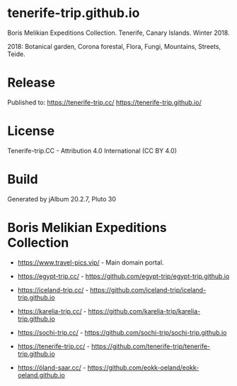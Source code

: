# tenerife-trip.github.io

Boris Melikian Expeditions Collection.
Tenerife, Canary Islands. Winter 2018.

2018: Botanical garden, Corona forestal, Flora, Fungi, Mountains, Streets, Teide.

# Release

Published to:
https://tenerife-trip.cc/
https://tenerife-trip.github.io/

# License

Tenerife-trip.CC - Attribution 4.0 International (CC BY 4.0)

# Build

Generated by jAlbum 20.2.7, Pluto 30

# Boris Melikian Expeditions Collection

* https://www.travel-pics.vip/ - Main domain portal.

* https://egypt-trip.cc/ - https://github.com/egypt-trip/egypt-trip.github.io
* https://iceland-trip.cc/ - https://github.com/iceland-trip/iceland-trip.github.io
* https://karelia-trip.cc/ - https://github.com/karelia-trip/karelia-trip.github.io
* https://sochi-trip.cc/ - https://github.com/sochi-trip/sochi-trip.github.io
* https://tenerife-trip.cc/ - https://github.com/tenerife-trip/tenerife-trip.github.io
* https://öland-saar.cc/ - https://github.com/eokk-oeland/eokk-oeland.github.io
